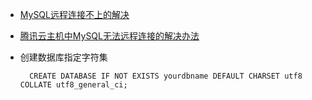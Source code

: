 
* [MySQL远程连接不上的解决](http://blog.csdn.net/baochanghong/article/details/51537154)

* [腾讯云主机中MySQL无法远程连接的解决办法](http://blog.csdn.net/u010350809/article/details/70209545)

* 创建数据库指定字符集
        
        
        CREATE DATABASE IF NOT EXISTS yourdbname DEFAULT CHARSET utf8 COLLATE utf8_general_ci;

